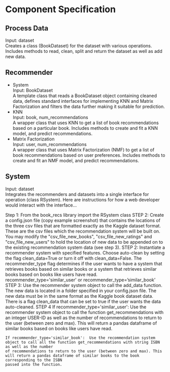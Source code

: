 # Component Specification
## Process Data
Input: dataset\
Creates a class (BookDataset) for the dataset with various operations. Includes methods to read, clean, split and return the dataset as well as add new data. 

## Recommender
* System\
Input: BookDataset\
A template class that reads a BookDataset object containing cleaned data, defines standard interfaces for implementing KNN and Matrix Factorization and filters the data further making it suitable for prediction.
* KNN\
Input: book, num_recommendations\
A wrapper class that uses KNN to get a list of book recommendations based on a particular book. Includes methods to create and fit a KNN model, and predict recommendations.
* Matrix Factorization\
Input: user, num_recommendations\
A wrapper class that uses Matrix Factorization (NMF) to get a list of book recommendations based on user preferences. Includes methods to create and fit an NMF model, and predict recommendations.

## System
Input: dataset\
Integrates the recommenders and datasets into a single interface for operation (class RSystem). Here are instructions for how a web developer would interact with the interface...

Step 1: From the book_recs library import the RSystem class
STEP 2: Create a config.json file (copy example screenshot) that contains the locations of the three csv files that are formatted exactly as the Kaggle dataset format. These are the csv files which the recommendation system will be built on. You may modify the "csv_file_new_books", "csv_file_new_ratings" and "csv_file_new_users" to hold the location of new data to be appended on to the existing recommendation system data (see step 3).
STEP 2: Instantiate a recommender system with specified features. Choose auto-clean by setting the flag clean_data=True or turn it off with clean_data=False. The recommender_type flag determines if the user wants to have a system that retrieves books based on similar books or a system that retrieves similar books based on books like users have read. recommender_type='similar_user' or recommender_type=’similar_book’
STEP 3:  Use the recommender system object to call the add_data function. The new data is located in a folder specified in your config.json file. The new data must be in the same format as the Kaggle book dataset data. There is a flag clean_data that can be set to true if the user wants the data auto-cleaned.
STEP 4
    If recommender_type='similar_user':  Use the recommender system object to call the function get_recommendations with an integer USER-ID as well as the number 
    of recommendations to return to the user (between zero and max). This will return a pandas dataframe of similar books based on books like users have read.
    
    If recommender_type='similar_book':  Use the recommendation system object to call all the function get_recommendations with string ISBN as well as the number 
    of recommendations to return to the user (between zero and max). This will return a pandas dataframe of similar books to the book corresponding to the ISBN
    passed into the function.


